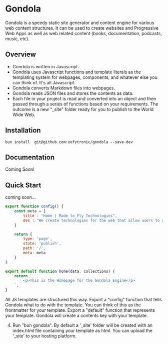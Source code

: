 # Gondola
Gondola is a speedy static site generator and content engine for various web content structures. It can be used to create websites and Progressive Web Apps as well as web related content (books, documentation, podcasts, music, etc).

## Overview
- Gondola is written in Javascript.
- Gondola uses Javascript functions and template literals as the templating system for webpages, components, and whatever else you can think of. It's all Javascript.
- Gondola converts Markdown files into webpages.
- Gondola reads JSON files and stores the contents as data.
- Each file in your project is read and converted into an object and then passed through a series of functions based on your requirements. The outcome is a new "\_site" folder ready for you to publish to the World Wide Web.

## Installation
```
bun install  git@github.com:oofytronic/gondola --save-dev
```

## Documentation
Coming Soon!

## Quick Start
coming soon...

```js
export function config() {
	const meta = {
		title : "Home | Made to Fly Technologies",
		des : "We create technologies for the web that allow users to achieve digital freedom."
	}

	return {
		type: 'page',
		state: 'publish',
		path: '/',
		meta: meta
	}
}

export default function home(data, collections) {
	return `
		<p>This is the Homepage for the Gondola Engine</p>
	`;
}
```

All JS templates are structured this way. Export a "config" function that tells Gondola what to do with the template. You can think of this as the frontmatter for your template. Export a "default" function that represents your template. Gondola will create a contents key with your template.

4. Run "bun gondola". By default a '\_site' folder will be created with an index.html file containing your template as html. You can upload the '\_site' to your hosting platform.